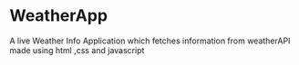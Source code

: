 # WeatherApp
A live Weather Info Application which fetches information from weatherAPI made using html ,css and javascript
